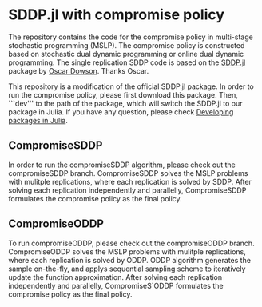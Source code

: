 # SDDP.jl with compromise policy
The repository contains the code for the compromise policy in multi-stage stochastic programming (MSLP).
The compromise policy is constructed based on stochastic dual dynamic programming or online dual dynamic programming. The single replication SDDP code is based on the [SDDP.jl](https://github.com/odow/SDDP.jl) package by [Oscar Dowson](https://odow.github.io/). Thanks Oscar.

This repository is a modification of the official SDDP.jl package. In order to run the compromise policy, please first download this package. Then, ```dev''' to the path of the package, which will switch the SDDP.jl to our package in Julia. If you have any question, please check [Developing packages in Julia](https://pkgdocs.julialang.org/v1/managing-packages/#developing). 

## CompromiseSDDP
In order to run the compromiseSDDP algorithm, please check out the compromiseSDDP branch.
CompromiseSDDP solves the MSLP problems with mulitple replications, where each replication is solved by SDDP. 
After solving each replication independently and parallelly, CompromiseSDDP formulates the compromise policy as the final policy.

## CompromiseODDP
To run compromiseODDP, please check out the compromiseODDP branch.
CompromiseODDP solves the MSLP problems with mulitple replications, where each replication is solved by ODDP. 
ODDP algorithm generates the sample on-the-fly, and applys sequential sampling scheme to iteratively update the function approximation.
After solving each replication independently and parallelly, CompromiseS`ODDP formulates the compromise policy as the final policy.
